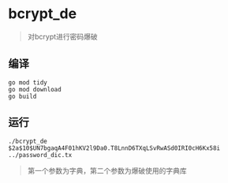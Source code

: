 # bcrypt_de

> 对bcrypt进行密码爆破

## 编译
```
go mod tidy
go mod download
go build
```

## 运行
```
./bcrypt_de $2a$10$UN7bgaqA4F01hKV2l9Da0.T8LnnD6TXqLSvRwASd0IRI0cH6Kx58i ../password_dic.tx
```
> 第一个参数为字典，第二个参数为爆破使用的字典库
